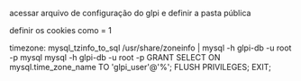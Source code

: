 acessar arquivo de configuração do glpi e definir a pasta pública

definir os cookies como = 1

timezone:
mysql_tzinfo_to_sql /usr/share/zoneinfo | mysql -h glpi-db -u root -p mysql
mysql -h glpi-db -u root -p
GRANT SELECT ON mysql.time_zone_name TO 'glpi_user'@'%';
FLUSH PRIVILEGES;
EXIT;
